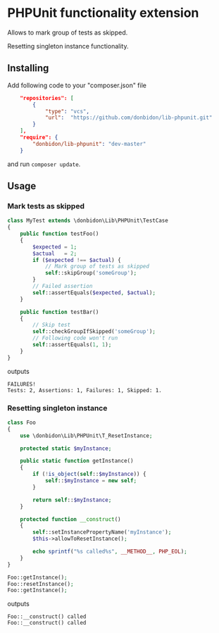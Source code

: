 # PHPUnit functionality extension
Allows to mark group of tests as skipped.

Resetting singleton instance functionality.

## Installing
Add following code to your "composer.json" file
```json
    "repositories": [
        {
            "type": "vcs",
            "url":  "https://github.com/donbidon/lib-phpunit.git"
        }
    ],
    "require": {
        "donbidon/lib-phpunit": "dev-master"
    }
```
and run `composer update`.

## Usage

### Mark tests as skipped

```php
class MyTest extends \donbidon\Lib\PHPUnit\TestCase
{
    public function testFoo()
    {
        $expected = 1;
        $actual   = 2;
        if ($expected !== $actual) {
            // Mark group of tests as skipped
            self::skipGroup('someGroup');
        }
        // Failed assertion
        self::assertEquals($expected, $actual);
    }

    public function testBar()
    {
        // Skip test
        self::checkGroupIfSkipped('someGroup');
        // Following code won't run
        self::assertEquals(1, 1);
    }
}
```
outputs
```
FAILURES!
Tests: 2, Assertions: 1, Failures: 1, Skipped: 1.
```

### Resetting singleton instance
```php
class Foo
{
    use \donbidon\Lib\PHPUnit\T_ResetInstance;

    protected static $myInstance;

    public static function getInstance()
    {
        if (!is_object(self::$myInstance)) {
            self::$myInstance = new self;
        }

        return self::$myInstance;
    }

    protected function __construct()
    {
        self::setInstancePropertyName('myInstance');
        $this->allowToResetInstance();

        echo sprintf("%s called%s", __METHOD__, PHP_EOL);
    }
}

Foo::getInstance();
Foo::resetInstance();
Foo::getInstance();
```
outputs
```
Foo::__construct() called
Foo::__construct() called
```
